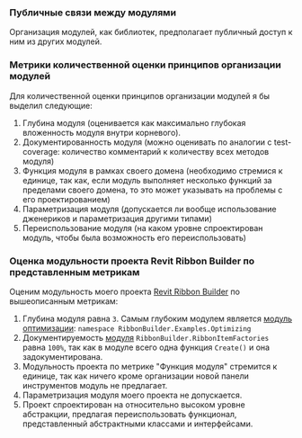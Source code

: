 ### Публичные связи между модулями

Организация модулей, как библиотек, предполагает публичный доступ к ним из других модулей.

### Метрики количественной оценки принципов организации модулей

Для количественной оценки принципов организации модулей я бы выделил следующие:
1. Глубина модуля (оценивается как максимально глубокая вложенность модуля внутри корневого).
2. Документированность модуля (можно оценивать по аналогии с test-coverage: количество комментарий к количеству всех методов модуля)
3. Функция модуля в рамках своего домена (необходимо стремися к единице, так как, если модуль выполняет несколько функций за пределами своего домена, то это может указывать на проблемы с его проектированием)
4. Параметризация модуля (допускается ли вообще использование дженериков и параметризация другими типами)
5. Переиспользование модуля (на каком уровне спроектирован модуль, чтобы была возможность его переиспользовать)

### Оценка модульности проекта Revit Ribbon Builder по представленным метрикам

Оценим модульность моего проекта [Revit Ribbon Builder](https://github.com/novikov-ai/revit-ribbon-builder/tree/main) по вышеописанным метрикам:
1. Глубина модуля равна `3`. Самым глубоким модулем является [модуль оптимизации](https://github.com/novikov-ai/revit-ribbon-builder/blob/main/RibbonBuilder/Examples/Optimizing/CleanUp.cs): `namespace RibbonBuilder.Examples.Optimizing` 
2. Документируемость [модуля](https://github.com/novikov-ai/revit-ribbon-builder/blob/main/RibbonBuilder/RibbonItemFactories/PushButton.cs) `RibbonBuilder.RibbonItemFactories` равна `100%`, так как в модуле всего одна функция `Create()` и она задокументирована.
3. Модульность проекта по метрике "Функция модуля" стремится к единице, так как ничего кроме организации новой панели инструментов модуль не предлагает.
4. Параметризация модуля моего проекта не допускается.
5. Проект спроектирован на относительно высоком уровне абстракции, предлагая переиспользовать функционал, представленный абстрактными классами и интерфейсами.